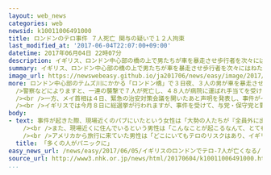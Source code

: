 ```yaml
---
layout: web_news
categories: web
newsid: k10011006491000
title: ロンドンのテロ事件 ７人死亡 関与の疑いで１２人拘束
last_modified_at: '2017-06-04T22:07:00+09:00'
datetime: 2017年06月04日 22時07分
description: イギリス、ロンドン中心部の橋の上で男たちが車を暴走させ歩行者を次々にはねたあと、近くの市場にいた人々をナイフで襲い、７人が死亡したテロ事件で、警察はこれまでにロンドン東部で事件に関わった疑いのある１２人の身柄を拘束したことを明らかにし、背後関係の捜査を進めています。
summary: イギリス、ロンドン中心部の橋の上で男たちが車を暴走させ歩行者を次々にはねたあと、近くの市場にいた人々をナイフで襲い、７人が死亡したテロ事件で、警察はこれまでにロンドン東部で事件に関わった疑いのある１２人の身柄を拘束したことを明らかにし、背後関係の捜査を進めています。
image_url: https://newswebeasy.github.io/ja201706/news/easy/image/2017/06/05/k10011006491000.jpg
more: ロンドン中心部のテムズ川にかかる「ロンドン橋」で３日夜、３人の男が車を暴走させ歩行者を次々にはねたあと、近くの食品市場や飲食店にいた人々をナイフで襲いました。<br
  />警察などによりますと、一連の襲撃で７人が死亡し、４８人が病院に運ばれ手当てを受けていて、容疑者の男たちは駆けつけた警察官に射殺されました。<br />警察は３人の身元や動機を調べるとともに、これまでにロンドン東部で事件に関わった疑いがある１２人の身柄を拘束したことを明らかにし、背後関係の捜査を進めています。<br
  /><br />一方、メイ首相は４日、緊急の治安対策会議を開いたあと声明を発表し、事件がイスラム過激派の影響を受けたテロだったという見方を示したうえで、「イギリスはこの３か月で３回のテロ攻撃を受けた。もうたくさんだ。３つの事件に共通するイスラム過激派の思想に立ち向かわなければならない」と述べ、事件を強く非難するとともに、国民の結束を呼びかけました。<br
  /><br />イギリスでは今月８日に総選挙が行われますが、事件を受けて、与党・保守党と野党・労働党は選挙運動を一時見合わせる方針を示していて、選挙にどのような影響を及ぼすのか注目されます。
body:
- text: 事件が起きた際、現場近くのパブにいたという女性は「大勢の人たちが『全員外に出ろ』と叫んでいたので、外に出ました。そして、パブの前にいた警察から『自分の命を守るため、できるだけ速く走れ』と指示されました。多くの人たちがパニックに陥っていました」と、当時の緊迫した状況について話しました。<br
    /><br />また、現場近くに住んでいるという男性は「こんなことが起こるなんて、とても怖いです。私はこれまで音楽を聴きながら歩いていましたが、背後で何が起きているかわからないので、音楽を聴くのをやめたり、歩いているときには人の顔をよく見るようにしたり、小さなことでも、できることはしたいと思います」と話していました。<br
    /><br />アメリカから旅行に来ていた男性は「どこにいてもテロのリスクはあり、イギリスでは選挙もあるので、リスクはより高いとは思っていましたが、自分の近くでこんなことが起きるなんて想像もしていませんでした」と話していました。
  title: 「多くの人がパニックに」
easy_news_url: /news/easy/2017/06/05/イギリスのロンドンでテロ-7人が亡くなる/
source_url: http://www3.nhk.or.jp/news/html/20170604/k10011006491000.html
...
```

